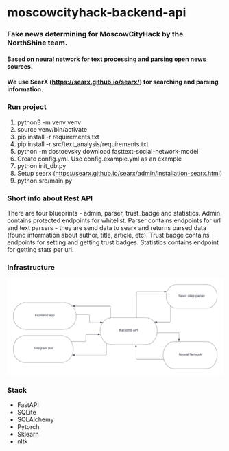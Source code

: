 # moscowcityhack-backend-api
### Fake news determining for MoscowCityHack by the NorthShine team.
#### Based on neural network for text processing and parsing open news sources.
#### We use SearX (https://searx.github.io/searx/) for searching and parsing information.

### Run project

1. python3 -m venv venv
2. source venv/bin/activate
3. pip install -r requirements.txt
4. pip install -r src/text_analysis/requirements.txt
5. python -m dostoevsky download fasttext-social-network-model
6. Create config.yml. Use config.example.yml as an example
7. python init_db.py
8. Setup searx (https://searx.github.io/searx/admin/installation-searx.html)
9. python src/main.py


### Short info about Rest API

There are four blueprints - admin, parser, trust_badge and statistics. 
Admin contains protected endpoints for whitelist. 
Parser contains endpoints for url and text parsers - they are send data to searx and returns parsed data (found information about author, title, article, etc).
Trust badge contains endpoints for setting and getting trust badges.
Statistics contains endpoint for getting stats per url.


### Infrastructure 

![project map](images/map.png)


### Stack

- FastAPI
- SQLite
- SQLAlchemy
- Pytorch
- Sklearn
- nltk

